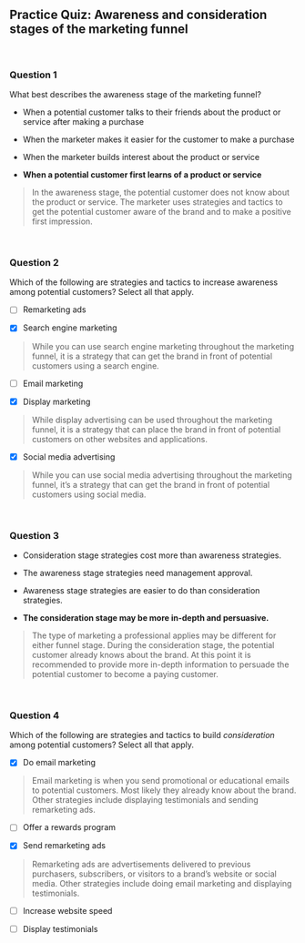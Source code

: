 ## Practice Quiz: Awareness and consideration stages of the marketing funnel

<br>

### Question 1

What best describes the awareness stage of the marketing funnel?

- When a potential customer talks to their friends about the product or service after making a purchase


- When the marketer makes it easier for the customer to make a purchase


- When the marketer builds interest about the product or service


- **When a potential customer first learns of a product or service**

> In the awareness stage, the potential customer does not know about the product or service. The marketer uses strategies and tactics to get the potential customer aware of the brand and to make a positive first impression.

<br>

### Question 2

Which of the following are strategies and tactics to increase awareness among potential customers? Select all that apply.

+ [ ] Remarketing ads

+ [x] Search engine marketing

> While you can use search engine marketing throughout the marketing funnel, it is a strategy that can get the brand in front of potential customers using a search engine.

+ [ ] Email marketing

+ [x] Display marketing

> While display advertising can be used throughout the marketing funnel, it is a strategy that can place the brand in front of potential customers on other websites and applications.

+ [x] Social media advertising

> While you can use social media advertising throughout the marketing funnel, it’s a strategy that can get the brand in front of potential customers using social media.

<br>

### Question 3

- Consideration stage strategies cost more than awareness strategies.


- The awareness stage strategies need management approval.


- Awareness stage strategies are easier to do than consideration strategies.


- **The consideration stage may be more in-depth and persuasive.**

> The type of marketing a professional applies may be different for either funnel stage. During the consideration stage, the potential customer already knows about the brand. At this point it is recommended to provide more in-depth information to persuade the potential customer to become a paying customer.

<br>

### Question 4

Which of the following are strategies and tactics to build _consideration_ among potential customers? Select all that apply.

+ [x] Do email marketing

> Email marketing is when you send promotional or educational emails to potential customers. Most likely they already know about the brand. Other strategies include displaying testimonials and sending remarketing ads.

+ [ ] Offer a rewards program

+ [x] Send remarketing ads

> Remarketing ads are advertisements delivered to previous purchasers, subscribers, or visitors to a brand’s website or social media. Other strategies include doing email marketing and displaying testimonials.

+ [ ] Increase website speed

+ [ ] Display testimonials